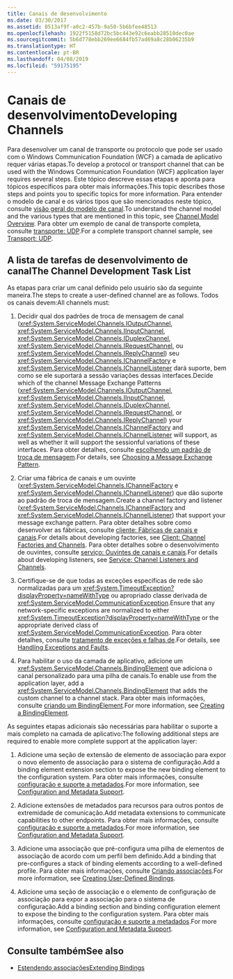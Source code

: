 ```yaml
---
title: Canais de desenvolvimento
ms.date: 03/30/2017
ms.assetid: 0513af9f-a0c2-457b-9a50-5b6bfee48513
ms.openlocfilehash: 1922f5158d72bc5bc443e92c6eabb28510dec0ae
ms.sourcegitcommit: 5b6d778ebb269ee6684fb57ad69a8c28b06235b9
ms.translationtype: HT
ms.contentlocale: pt-BR
ms.lasthandoff: 04/08/2019
ms.locfileid: "59175195"
---
```

# <a name="developing-channels"></a><span data-ttu-id="74365-102">Canais de desenvolvimento</span><span class="sxs-lookup"><span data-stu-id="74365-102">Developing Channels</span></span>
<span data-ttu-id="74365-103">Para desenvolver um canal de transporte ou protocolo que pode ser usado com o Windows Communication Foundation (WCF) a camada de aplicativo requer várias etapas.</span><span class="sxs-lookup"><span data-stu-id="74365-103">To develop a protocol or transport channel that can be used with the Windows Communication Foundation (WCF) application layer requires several steps.</span></span> <span data-ttu-id="74365-104">Este tópico descreve essas etapas e aponta para tópicos específicos para obter mais informações.</span><span class="sxs-lookup"><span data-stu-id="74365-104">This topic describes those steps and points you to specific topics for more information.</span></span> <span data-ttu-id="74365-105">Para entender o modelo de canal e os vários tipos que são mencionados neste tópico, consulte [visão geral do modelo de canal](../../../../docs/framework/wcf/extending/channel-model-overview.md).</span><span class="sxs-lookup"><span data-stu-id="74365-105">To understand the channel model and the various types that are mentioned in this topic, see [Channel Model Overview](../../../../docs/framework/wcf/extending/channel-model-overview.md).</span></span> <span data-ttu-id="74365-106">Para obter um exemplo de canal de transporte completa, consulte [transporte: UDP](../../../../docs/framework/wcf/samples/transport-udp.md).</span><span class="sxs-lookup"><span data-stu-id="74365-106">For a complete transport channel sample, see [Transport: UDP](../../../../docs/framework/wcf/samples/transport-udp.md).</span></span>  
  
## <a name="the-channel-development-task-list"></a><span data-ttu-id="74365-107">A lista de tarefas de desenvolvimento de canal</span><span class="sxs-lookup"><span data-stu-id="74365-107">The Channel Development Task List</span></span>  
 <span data-ttu-id="74365-108">As etapas para criar um canal definido pelo usuário são da seguinte maneira.</span><span class="sxs-lookup"><span data-stu-id="74365-108">The steps to create a user-defined channel are as follows.</span></span> <span data-ttu-id="74365-109">Todos os canais devem:</span><span class="sxs-lookup"><span data-stu-id="74365-109">All channels must:</span></span>  
  
1.  <span data-ttu-id="74365-110">Decidir qual dos padrões de troca de mensagem de canal (<xref:System.ServiceModel.Channels.IOutputChannel>, <xref:System.ServiceModel.Channels.IInputChannel>, <xref:System.ServiceModel.Channels.IDuplexChannel>, <xref:System.ServiceModel.Channels.IRequestChannel>, ou <xref:System.ServiceModel.Channels.IReplyChannel>) seu <xref:System.ServiceModel.Channels.IChannelFactory> e <xref:System.ServiceModel.Channels.IChannelListener> dará suporte, bem como se ele suportará a sessão variações dessas interfaces.</span><span class="sxs-lookup"><span data-stu-id="74365-110">Decide which of the channel Message Exchange Patterns (<xref:System.ServiceModel.Channels.IOutputChannel>, <xref:System.ServiceModel.Channels.IInputChannel>, <xref:System.ServiceModel.Channels.IDuplexChannel>, <xref:System.ServiceModel.Channels.IRequestChannel>, or <xref:System.ServiceModel.Channels.IReplyChannel>) your <xref:System.ServiceModel.Channels.IChannelFactory> and <xref:System.ServiceModel.Channels.IChannelListener> will support, as well as whether it will support the sessionful variations of these interfaces.</span></span> <span data-ttu-id="74365-111">Para obter detalhes, consulte [escolhendo um padrão de troca de mensagem](../../../../docs/framework/wcf/extending/choosing-a-message-exchange-pattern.md).</span><span class="sxs-lookup"><span data-stu-id="74365-111">For details, see [Choosing a Message Exchange Pattern](../../../../docs/framework/wcf/extending/choosing-a-message-exchange-pattern.md).</span></span>  
  
2.  <span data-ttu-id="74365-112">Criar uma fábrica de canais e um ouvinte (<xref:System.ServiceModel.Channels.IChannelFactory> e <xref:System.ServiceModel.Channels.IChannelListener>) que dão suporte ao padrão de troca de mensagem.</span><span class="sxs-lookup"><span data-stu-id="74365-112">Create a channel factory and listener (<xref:System.ServiceModel.Channels.IChannelFactory> and <xref:System.ServiceModel.Channels.IChannelListener>) that support your message exchange pattern.</span></span> <span data-ttu-id="74365-113">Para obter detalhes sobre como desenvolver as fábricas, consulte [cliente: Fábricas de canais e canais](../../../../docs/framework/wcf/extending/client-channel-factories-and-channels.md).</span><span class="sxs-lookup"><span data-stu-id="74365-113">For details about developing factories, see [Client: Channel Factories and Channels](../../../../docs/framework/wcf/extending/client-channel-factories-and-channels.md).</span></span> <span data-ttu-id="74365-114">Para obter detalhes sobre o desenvolvimento de ouvintes, consulte [serviço: Ouvintes de canais e canais](../../../../docs/framework/wcf/extending/service-channel-listeners-and-channels.md).</span><span class="sxs-lookup"><span data-stu-id="74365-114">For details about developing listeners, see [Service: Channel Listeners and Channels](../../../../docs/framework/wcf/extending/service-channel-listeners-and-channels.md).</span></span>  
  
3.  <span data-ttu-id="74365-115">Certifique-se de que todas as exceções específicas de rede são normalizadas para um <xref:System.TimeoutException?displayProperty=nameWithType> ou apropriado classe derivada de <xref:System.ServiceModel.CommunicationException>.</span><span class="sxs-lookup"><span data-stu-id="74365-115">Ensure that any network-specific exceptions are normalized to either <xref:System.TimeoutException?displayProperty=nameWithType> or the appropriate derived class of <xref:System.ServiceModel.CommunicationException>.</span></span> <span data-ttu-id="74365-116">Para obter detalhes, consulte [tratamento de exceções e falhas de](../../../../docs/framework/wcf/extending/handling-exceptions-and-faults.md).</span><span class="sxs-lookup"><span data-stu-id="74365-116">For details, see [Handling Exceptions and Faults](../../../../docs/framework/wcf/extending/handling-exceptions-and-faults.md).</span></span>  
  
4.  <span data-ttu-id="74365-117">Para habilitar o uso da camada de aplicativo, adicione um <xref:System.ServiceModel.Channels.BindingElement> que adiciona o canal personalizado para uma pilha de canais.</span><span class="sxs-lookup"><span data-stu-id="74365-117">To enable use from the application layer, add a <xref:System.ServiceModel.Channels.BindingElement> that adds the custom channel to a channel stack.</span></span> <span data-ttu-id="74365-118">Para obter mais informações, consulte [criando um BindingElement](../../../../docs/framework/wcf/extending/creating-a-bindingelement.md).</span><span class="sxs-lookup"><span data-stu-id="74365-118">For more information, see [Creating a BindingElement](../../../../docs/framework/wcf/extending/creating-a-bindingelement.md).</span></span>  
  
 <span data-ttu-id="74365-119">As seguintes etapas adicionais são necessárias para habilitar o suporte a mais completo na camada de aplicativo:</span><span class="sxs-lookup"><span data-stu-id="74365-119">The following additional steps are required to enable more complete support at the application layer:</span></span>  
  
1.  <span data-ttu-id="74365-120">Adicione uma seção de extensão de elemento de associação para expor o novo elemento de associação para o sistema de configuração.</span><span class="sxs-lookup"><span data-stu-id="74365-120">Add a binding element extension section to expose the new binding element to the configuration system.</span></span> <span data-ttu-id="74365-121">Para obter mais informações, consulte [configuração e suporte a metadados](../../../../docs/framework/wcf/extending/configuration-and-metadata-support.md).</span><span class="sxs-lookup"><span data-stu-id="74365-121">For more information, see [Configuration and Metadata Support](../../../../docs/framework/wcf/extending/configuration-and-metadata-support.md).</span></span>  
  
2.  <span data-ttu-id="74365-122">Adicione extensões de metadados para recursos para outros pontos de extremidade de comunicação.</span><span class="sxs-lookup"><span data-stu-id="74365-122">Add metadata extensions to communicate capabilities to other endpoints.</span></span> <span data-ttu-id="74365-123">Para obter mais informações, consulte [configuração e suporte a metadados](../../../../docs/framework/wcf/extending/configuration-and-metadata-support.md).</span><span class="sxs-lookup"><span data-stu-id="74365-123">For more information, see [Configuration and Metadata Support](../../../../docs/framework/wcf/extending/configuration-and-metadata-support.md).</span></span>  
  
3.  <span data-ttu-id="74365-124">Adicione uma associação que pré-configura uma pilha de elementos de associação de acordo com um perfil bem definido.</span><span class="sxs-lookup"><span data-stu-id="74365-124">Add a binding that pre-configures a stack of binding elements according to a well-defined profile.</span></span> <span data-ttu-id="74365-125">Para obter mais informações, consulte [Criando associações](../../../../docs/framework/wcf/extending/creating-user-defined-bindings.md).</span><span class="sxs-lookup"><span data-stu-id="74365-125">For more information, see [Creating User-Defined Bindings](../../../../docs/framework/wcf/extending/creating-user-defined-bindings.md).</span></span>  
  
4.  <span data-ttu-id="74365-126">Adicione uma seção de associação e o elemento de configuração de associação para expor a associação para o sistema de configuração.</span><span class="sxs-lookup"><span data-stu-id="74365-126">Add a binding section and binding configuration element to expose the binding to the configuration system.</span></span> <span data-ttu-id="74365-127">Para obter mais informações, consulte [configuração e suporte a metadados](../../../../docs/framework/wcf/extending/configuration-and-metadata-support.md).</span><span class="sxs-lookup"><span data-stu-id="74365-127">For more information, see [Configuration and Metadata Support](../../../../docs/framework/wcf/extending/configuration-and-metadata-support.md).</span></span>  
  
## <a name="see-also"></a><span data-ttu-id="74365-128">Consulte também</span><span class="sxs-lookup"><span data-stu-id="74365-128">See also</span></span>

- [<span data-ttu-id="74365-129">Estendendo associações</span><span class="sxs-lookup"><span data-stu-id="74365-129">Extending Bindings</span></span>](../../../../docs/framework/wcf/extending/extending-bindings.md)
